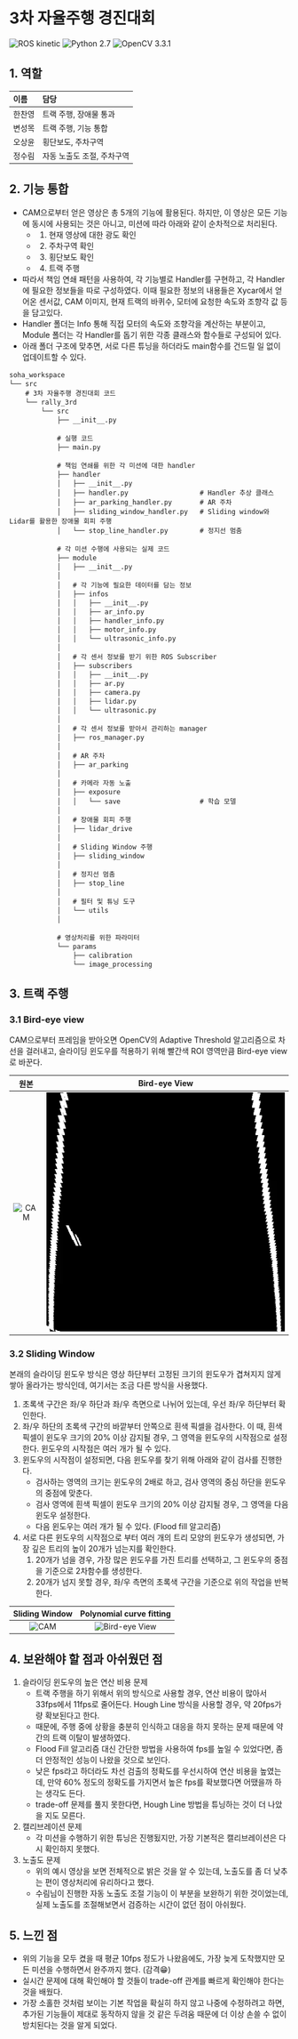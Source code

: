 # 3차 자율주행 경진대회

![ROS kinetic](https://img.shields.io/badge/ROS-kinetic-green?logo=ROS)
![Python 2.7](https://img.shields.io/badge/Python-2.7-blue?logo=Python)
![OpenCV 3.3.1](https://img.shields.io/badge/OpenCV-3.3.1-red?logo=OpenCV)


## 1. 역할

| 이름 | 담당 |
|:-|:-|
| 한찬영 | 트랙 주행, 장애물 통과 |
| 변성목 | 트랙 주행, 기능 통합 |
| 오상윤 | 횡단보도, 주차구역 |
| 정수림 | 자동 노출도 조절, 주차구역 |


## 2. 기능 통합

- CAM으로부터 얻은 영상은 총 5개의 기능에 활용된다. 하지만, 이 영상은 모든 기능에 동시에 사용되는 것은 아니고, 미션에 따라 아래와 같이 순차적으로 처리된다.
    - 1. 현재 영상에 대한 광도 확인
    - 2. 주차구역 확인
    - 3. 횡단보도 확인
    - 4. 트랙 주행
- 따라서 책임 연쇄 패턴을 사용하여, 각 기능별로 Handler를 구현하고, 각 Handler에 필요한 정보들을 따로 구성하였다. 이때 필요한 정보의 내용들은 Xycar에서 얻어온 센서값, CAM 이미지, 현재 트랙의 바퀴수, 모터에 요청한 속도와 조향각 값 등을 담고있다.
- Handler 폴더는 Info 통해 직접 모터의 속도와 조향각을 계산하는 부분이고, Module 폴더는 각 Handler를 돕기 위한 각종 클래스와 함수들로 구성되어 있다.
- 아래 폴더 구조에 맞추면, 서로 다른 튜닝을 하더라도 main함수를 건드릴 일 없이 업데이트할 수 있다.

```text
soha_workspace
└── src
    # 3차 자율주행 경진대회 코드
    └── rally_3rd
        └── src
            ├── __init__.py
     
            # 실행 코드
            ├── main.py

            # 책임 연쇄를 위한 각 미션에 대한 handler
            ├── handler
            │   ├── __init__.py
            │   ├── handler.py                  # Handler 추상 클래스
            │   ├── ar_parking_handler.py       # AR 주차
            │   ├── sliding_window_handler.py   # Sliding window와 Lidar를 활용한 장애물 회피 주행
            │   └── stop_line_handler.py        # 정지선 멈춤
     
            # 각 미션 수행에 사용되는 실제 코드
            ├── module
            │   ├── __init__.py
            │   
            │   # 각 기능에 필요한 데이터를 담는 정보
            │   ├── infos
            │   │   ├── __init__.py
            │   │   ├── ar_info.py
            │   │   ├── handler_info.py
            │   │   ├── motor_info.py
            │   │   └── ultrasonic_info.py
            │
            │   # 각 센서 정보를 받기 위한 ROS Subscriber
            │   ├── subscribers
            │   │   ├── __init__.py
            │   │   ├── ar.py
            │   │   ├── camera.py
            │   │   ├── lidar.py
            │   │   └── ultrasonic.py
            │   
            │   # 각 센서 정보를 받아서 관리하는 manager
            │   ├── ros_manager.py
            │
            │   # AR 주차
            │   ├── ar_parking
            │   
            │   # 카메라 자동 노출
            │   ├── exposure
            │   │   └── save                    # 학습 모델
            │
            │   # 장애물 회피 주행
            │   ├── lidar_drive
            │
            │   # Sliding Window 주행
            │   ├── sliding_window
            │
            │   # 정지선 멈춤
            │   ├── stop_line
            │
            │   # 필터 및 튜닝 도구
            │   └── utils
            │
            
            # 영상처리를 위한 파라미터
            └── params
                ├── calibration
                └── image_processing
```


## 3. 트랙 주행


### 3.1 Bird-eye view

CAM으로부터 프레임을 받아오면 OpenCV의 Adaptive Threshold 알고리즘으로 차선을 걸러내고, 슬라이딩 윈도우를 적용하기 위해 빨간색 ROI 영역만큼 Bird-eye view로 바꾼다.

| 원본 | Bird-eye View |
|:-:|:-:|
|![CAM](../assets/original_roi_cut.gif)|![Bird-eye View](../assets/bird_eye_view_cut.gif)|


### 3.2 Sliding Window

본래의 슬라이딩 윈도우 방식은 영상 하단부터 고정된 크기의 윈도우가 겹쳐지지 않게 쌓아 올라가는 방식인데, 여기서는 조금 다른 방식을 사용했다.

1. 초록색 구간은 좌/우 하단과 좌/우 측면으로 나뉘어 있는데, 우선 좌/우 하단부터 확인한다.
2. 좌/우 하단의 초록색 구간의 바깥부터 안쪽으로 흰색 픽셀을 검사한다. 이 때, 흰색 픽셀이 윈도우 크기의 20% 이상 감지될 경우, 그 영역을 윈도우의 시작점으로 설정한다. 윈도우의 시작점은 여러 개가 될 수 있다.
3. 윈도우의 시작점이 설정되면, 다음 윈도우를 찾기 위해 아래와 같이 검사를 진행한다.
    - 검사하는 영역의 크기는 윈도우의 2배로 하고, 검사 영역의 중심 하단을 윈도우의 중점에 맞춘다.
    - 검사 영역에 흰색 픽셀이 윈도우 크기의 20% 이상 감지될 경우, 그 영역을 다음 윈도우 설정한다.
    - 다음 윈도우는 여러 개가 될 수 있다. (Flood fill 알고리즘)
4. 서로 다른 윈도우의 시작점으로 부터 여러 개의 트리 모양의 윈도우가 생성되면, 가장 깊은 트리의 높이 20개가 넘는지를 확인한다.
    1. 20개가 넘을 경우, 가장 많은 윈도우를 가진 트리를 선택하고, 그 윈도우의 중점을 기준으로 2차함수를 생성한다.
    2. 20개가 넘지 못할 경우, 좌/우 측면의 초록색 구간을 기준으로 위의 작업을 반복한다.

| Sliding Window | Polynomial curve fitting |
|:-:|:-:|
|![CAM](../assets/sliding_window_cut.gif)|![Bird-eye View](../assets/polyfit_cut.gif)|



## 4. 보완해야 할 점과 아쉬웠던 점

1. 슬라이딩 윈도우의 높은 연산 비용 문제
    - 트랙 주행을 하기 위해서 위의 방식으로 사용할 경우, 연산 비용이 많아서 33fps에서 11fps로 줄어든다. Hough Line 방식을 사용할 경우, 약 20fps가량 확보된다고 한다.
    - 때문에, 주행 중에 상황을 충분히 인식하고 대응을 하지 못하는 문제 때문에 약간의 트랙 이탈이 발생하였다.
    - Flood Fill 알고리즘 대신 간단한 방법을 사용하여 fps를 높일 수 있었다면, 좀 더 안정적인 성능이 나왔을 것으로 보인다.
    - 낮은 fps라고 하더라도 차선 검출의 정확도를 우선시하여 연산 비용을 높였는데, 만약 60% 정도의 정확도를 가지면서 높은 fps를 확보했다면 어땠을까 하는 생각도 든다.
    - trade-off 문제를 풀지 못한다면, Hough Line 방법을 튜닝하는 것이 더 나았을 지도 모른다.
2. 캘리브레이션 문제
    - 각 미션을 수행하기 위한 튜닝은 진행됬지만, 가장 기본적은 캘리브레이션은 다시 확인하지 못했다.
3. 노출도 문제
    - 위의 예시 영상을 보면 전체적으로 밝은 것을 알 수 있는데, 노출도를 좀 더 낮추는 편이 영상처리에 유리하다고 했다.
    - 수림님이 진행한 자동 노출도 조절 기능이 이 부분을 보완하기 위한 것이었는데, 실제 노출도를 조절해보면서 검증하는 시간이 없던 점이 아쉬웠다.



## 5. 느낀 점
- 위의 기능을 모두 켰을 때 평균 10fps 정도가 나왔음에도, 가장 늦게 도착했지만 모든 미션을 수행하면서 완주까지 했다. (감격:grin:)
- 실시간 문제에 대해 확인해야 할 것들이 trade-off 관계를 빠르게 확인해야 한다는 것을 배웠다.
- 가장 소홀한 것처럼 보이는 기본 작업을 확실히 하지 않고 나중에 수정하려고 하면, 추가된 기능들이 제대로 동작하지 않을 것 같은 두려움 때문에 더 이상 손쓸 수 없이 방치된다는 것을 알게 되었다.
